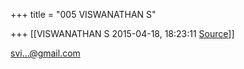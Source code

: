 +++
title = "005 VISWANATHAN S"

+++
[[VISWANATHAN S	2015-04-18, 18:23:11 [Source](https://groups.google.com/g/samskrita/c/iaXfrW8ZhgY)]]



[svi...@gmail.com]()  

